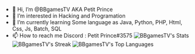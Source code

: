 - 👋 Hi, I’m @BBgamesTV AKA Petit Prince
- 👀 I’m interested in Hacking and Programation
- 🌱 I’m currently learning Some language as Java, Python, PHP, Html, Css, Js, Batch, SQL
- 📫 How to reach me Discord : Petit Prince#3575
![BBgamesTV's Stats](https://github-readme-stats.vercel.app/api?username=BBgamesTV&theme=vue-dark&show_icons=true&hide_border=true&count_private=true)
![BBgamesTV's Streak](https://github-readme-streak-stats.herokuapp.com/?user=BBgamesTV&theme=vue-dark&hide_border=true)
![BBgamesTV's Top Languages](https://github-readme-stats.vercel.app/api/top-langs/?username=BBgamesTV&theme=vue-dark&show_icons=true&hide_border=true&layout=compact)

